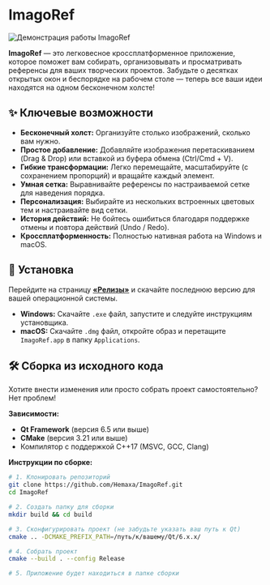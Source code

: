 # ImagoRef

![Демонстрация работы ImagoRef](https://github.com/Hemaxa/website-imagoref/blob/d38991ccf1da5e1e6cc9ed0945f2ec3bff5ba42d/public/ImagoRefCorners.png)

**ImagoRef** — это легковесное кроссплатформенное приложение, которое поможет вам собирать, организовывать и просматривать референсы для ваших творческих проектов. Забудьте о десятках открытых окон и беспорядке на рабочем столе — теперь все ваши идеи находятся на одном бесконечном холсте!

## ✨ Ключевые возможности

* **Бесконечный холст:** Организуйте столько изображений, сколько вам нужно.
* **Простое добавление:** Добавляйте изображения перетаскиванием (Drag & Drop) или вставкой из буфера обмена (Ctrl/Cmd + V).
* **Гибкие трансформации:** Легко перемещайте, масштабируйте (с сохранением пропорций) и вращайте каждый элемент.
* **Умная сетка:** Выравнивайте референсы по настраиваемой сетке для наведения порядка.
* **Персонализация:** Выбирайте из нескольких встроенных цветовых тем и настраивайте вид сетки.
* **История действий:** Не бойтесь ошибиться благодаря поддержке отмены и повтора действий (Undo / Redo).
* **Кроссплатформенность:** Полностью нативная работа на Windows и macOS.

## 🚀 Установка

Перейдите на страницу [**«Релизы»**](https://github.com/Hemaxa/ImagoRef/releases) и скачайте последнюю версию для вашей операционной системы.

* **Windows:** Скачайте `.exe` файл, запустите и следуйте инструкциям установщика.
* **macOS:** Скачайте `.dmg` файл, откройте образ и перетащите `ImagoRef.app` в папку `Applications`.

## 🛠️ Сборка из исходного кода

Хотите внести изменения или просто собрать проект самостоятельно? Нет проблем!

**Зависимости:**
* **Qt Framework** (версия 6.5 или выше)
* **CMake** (версия 3.21 или выше)
* Компилятор с поддержкой C++17 (MSVC, GCC, Clang)

**Инструкции по сборке:**
```bash
# 1. Клонировать репозиторий
git clone https://github.com/Hemaxa/ImagoRef.git
cd ImagoRef

# 2. Создать папку для сборки
mkdir build && cd build

# 3. Сконфигурировать проект (не забудьте указать ваш путь к Qt)
cmake .. -DCMAKE_PREFIX_PATH=/путь/к/вашему/Qt/6.x.x/

# 4. Собрать проект
cmake --build . --config Release

# 5. Приложение будет находиться в папке сборки
